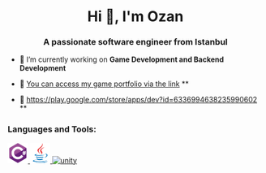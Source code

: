 <h1 align="center">Hi 👋, I'm Ozan</h1>
<h3 align="center">A passionate software engineer from Istanbul</h3>

- 🔭 I’m currently working on **Game Development and Backend Development**

- 🔭 [You can access my game portfolio via the link](https://drive.google.com/drive/folders/1iPT1jXpViD0zwaOvksAwoh4WUDqFg_CL?usp=sharing) **

- 🔭 https://play.google.com/store/apps/dev?id=6336994638235990602 **


<h3 align="left">Languages and Tools:</h3>
<p align="left"> <a href="https://www.w3schools.com/cs/" target="_blank" rel="noreferrer"> <img src="https://raw.githubusercontent.com/devicons/devicon/master/icons/csharp/csharp-original.svg" alt="csharp" width="40" height="40"/> </a> <a href="https://www.java.com" target="_blank" rel="noreferrer"> <img src="https://raw.githubusercontent.com/devicons/devicon/master/icons/java/java-original.svg" alt="java" width="40" height="40"/> </a> <a href="https://unity.com/" target="_blank" rel="noreferrer"> <img src="https://www.vectorlogo.zone/logos/unity3d/unity3d-icon.svg" alt="unity" width="40" height="40"/> </a> </p>
